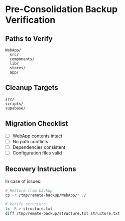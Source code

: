 # Pre-Consolidation Backup Verification

## Paths to Verify
```
WebApp/
  src/
  components/
  lib/
  stores/
  app/
```

## Cleanup Targets
```
src/
scripts/
supabase/
```

## Migration Checklist
- [ ] WebApp contents intact
- [ ] No path conflicts
- [ ] Dependencies consistent
- [ ] Configuration files valid

## Recovery Instructions
In case of issues:
```bash
# Restore from backup
cp -r /tmp/remate-backup/WebApp/* ./

# Verify structure
ls -R > structure.txt
diff /tmp/remate-backup/structure.txt structure.txt
```